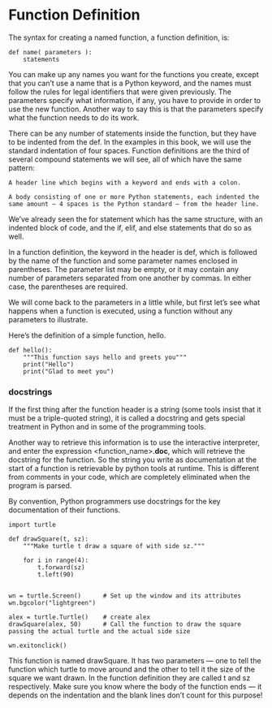 # Function Definition

The syntax for creating a named function, a function definition, is:
```
def name( parameters ):
    statements
```
You can make up any names you want for the functions you create, except that you can’t use a name that is a Python keyword, and the names must follow the rules for legal identifiers that were given previously. The parameters specify what information, if any, you have to provide in order to use the new function. Another way to say this is that the parameters specify what the function needs to do its work.

There can be any number of statements inside the function, but they have to be indented from the def. In the examples in this book, we will use the standard indentation of four spaces. Function definitions are the third of several compound statements we will see, all of which have the same pattern:

    A header line which begins with a keyword and ends with a colon.

    A body consisting of one or more Python statements, each indented the same amount – 4 spaces is the Python standard – from the header line.

We’ve already seen the for statement which has the same structure, with an indented block of code, and the if, elif, and else statements that do so as well.

In a function definition, the keyword in the header is def, which is followed by the name of the function and some parameter names enclosed in parentheses. The parameter list may be empty, or it may contain any number of parameters separated from one another by commas. In either case, the parentheses are required.

We will come back to the parameters in a little while, but first let’s see what happens when a function is executed, using a function without any parameters to illustrate.

Here’s the definition of a simple function, hello.
```
def hello():
    """This function says hello and greets you"""
    print("Hello")
    print("Glad to meet you")
```

### docstrings

If the first thing after the function header is a string (some tools insist that it must be a triple-quoted string), it is called a docstring and gets special treatment in Python and in some of the programming tools.

Another way to retrieve this information is to use the interactive interpreter, and enter the expression <function_name>.__doc__, which will retrieve the docstring for the function. So the string you write as documentation at the start of a function is retrievable by python tools at runtime. This is different from comments in your code, which are completely eliminated when the program is parsed.

By convention, Python programmers use docstrings for the key documentation of their functions.

```
import turtle

def drawSquare(t, sz):
    """Make turtle t draw a square of with side sz."""

    for i in range(4):
        t.forward(sz)
        t.left(90)


wn = turtle.Screen()      # Set up the window and its attributes
wn.bgcolor("lightgreen")

alex = turtle.Turtle()    # create alex
drawSquare(alex, 50)      # Call the function to draw the square passing the actual turtle and the actual side size

wn.exitonclick()
```
This function is named drawSquare. It has two parameters — one to tell the function which turtle to move around and the other to tell it the size of the square we want drawn. In the function definition they are called t and sz respectively. Make sure you know where the body of the function ends — it depends on the indentation and the blank lines don’t count for this purpose!
